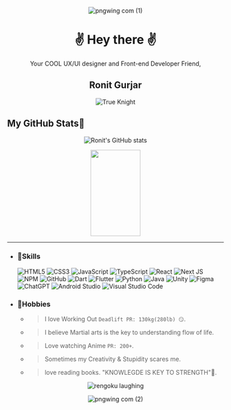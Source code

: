 <div align='center'>
  
 ![pngwing com (1)](https://github.com/Ronit-gurjar/Ronit-gurjar/assets/92150685/1bce0881-94ae-4f22-96f8-70601243247e)
# ✌️ Hey there ✌️
 Your COOL UX/UI designer and Front-end Developer Friend, 
## Ronit Gurjar
  
![True Knight](https://i.pinimg.com/originals/ce/0e/2f/ce0e2f994611c343b80a307cf2c7a032.gif)

</div>
<!---
Ronit-gurjar/Ronit-gurjar is a ✨ special ✨ repository because its `README.md` (this file) appears on your GitHub profile.
You can click the Preview link to take a look at your changes.
--->


## My GitHub Stats🧬
<div align='center'>
  
![Ronit's GitHub stats](https://github-readme-stats.vercel.app/api?username=Ronit-gurjar&count_private=true&theme=radical)

<img width="48%" height="200px" src="https://github-readme-streak-stats.herokuapp.com/?user=Ronit-gurjar&theme=tokyonight" />

</div>
<hr>

  
- ### 💪Skills
  ![HTML5](https://img.shields.io/badge/html5-%23E34F26.svg?style=for-the-badge&logo=html5&logoColor=white)
  ![CSS3](https://img.shields.io/badge/tailwindcss-%2338B2AC.svg?style=for-the-badge&logo=css3&logoColor=white)
  ![JavaScript](https://img.shields.io/badge/javascript-%23323330.svg?style=for-the-badge&logo=javascript&logoColor=%23F7DF1E)
  ![TypeScript](https://img.shields.io/badge/typescript-%23007ACC.svg?style=for-the-badge&logo=typescript&logoColor=white)
  ![React](https://img.shields.io/badge/react-%2320232a.svg?style=for-the-badge&logo=react&logoColor=%2361DAFB)
  ![Next JS](https://img.shields.io/badge/Next-black?style=for-the-badge&logo=next.js&logoColor=white)
  ![NPM](https://img.shields.io/badge/NPM-%23CB3837.svg?style=for-the-badge&logo=npm&logoColor=white)
  ![GitHub](https://img.shields.io/badge/github-%23121011.svg?style=for-the-badge&logo=github&logoColor=white)
  ![Dart](https://img.shields.io/badge/dart-%230175C2.svg?style=for-the-badge&logo=dart&logoColor=white)
  ![Flutter](https://img.shields.io/badge/Flutter-%2302569B.svg?style=for-the-badge&logo=Flutter&logoColor=white)
  ![Python](https://img.shields.io/badge/python-3670A0?style=for-the-badge&logo=python&logoColor=ffdd54)
  ![Java](https://img.shields.io/badge/java-%23ED8B00.svg?style=for-the-badge&logo=openjdk&logoColor=white) 
  ![Unity](https://img.shields.io/badge/unity-%23000000.svg?style=for-the-badge&logo=unity&logoColor=white)
  ![Figma](https://img.shields.io/badge/figma-%23F24E1E.svg?style=for-the-badge&logo=figma&logoColor=white)
  ![ChatGPT](https://img.shields.io/badge/chatGPT-74aa9c?style=for-the-badge&logo=openai&logoColor=white)
  ![Android Studio](https://img.shields.io/badge/Android%20Studio-3DDC84.svg?style=for-the-badge&logo=android-studio&logoColor=white)
  ![Visual Studio Code](https://img.shields.io/badge/Visual%20Studio%20Code-0078d7.svg?style=for-the-badge&logo=visual-studio-code&logoColor=white)
     
- ### 🥷Hobbies
  - > I love Working Out `Deadlift PR: 130kg(280lb) 😏`.
  - > I believe Martial arts is the key to understanding flow of life.
  - > Love watching Anime `PR: 200+`.
  - > Sometimes my Creativity & Stupidity scares me.
  - > love reading books. "KNOWLEGDE IS KEY TO STRENGTH"🥸.

<div align='center'>

![rengoku laughing](https://media.tenor.com/yD1Ogd2Kjb4AAAAC/demon-slayer-rengoku.gif)

![pngwing com (2)](https://github.com/Ronit-gurjar/Ronit-gurjar/assets/92150685/3af22707-0846-4401-9284-0b9b324403cd)

</div>
